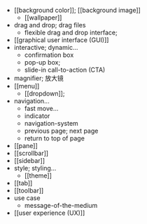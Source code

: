 - [[background color]]; [[background image]]
    - [[wallpaper]]
- drag and drop; drag files
    - flexible drag and drop interface;
- [[graphical user interface (GUI)]]
- interactive; dynamic...
    - confirmation box
    - pop-up box;
    - slide-in call-to-action (CTA)
- magnifier; 放大镜
- [[menu]]
    - [[dropdown]];
- navigation...
    - fast move...
    - indicator
    - navigation-system
    - previous page; next page
    - return to top of page
- [[pane]]
- [[scrollbar]]
- [[sidebar]]
- style; styling...
    - [[theme]]
- [[tab]]
- [[toolbar]]
- use case
    - message-of-the-medium
- [[user experience (UX)]]
